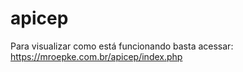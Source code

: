 # apicep

Para visualizar como está funcionando basta acessar: https://mroepke.com.br/apicep/index.php
